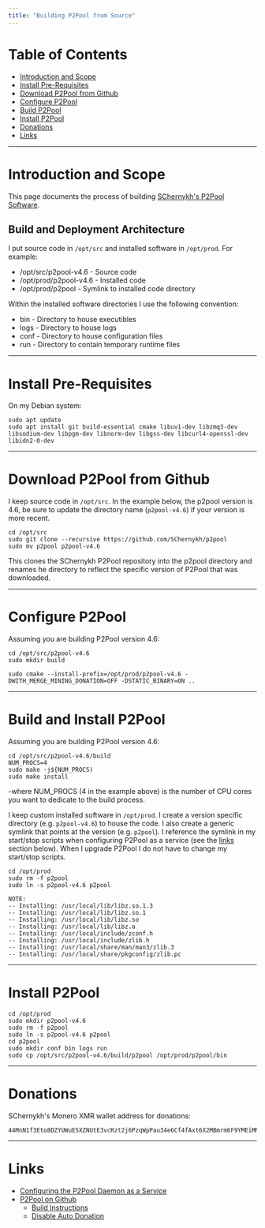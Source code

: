```yaml
---
title: "Building P2Pool from Source"
---
```


# Table of Contents

* [Introduction and Scope](#introduction-and-scope)
* [Install Pre-Requisites](#install-pre-requisites)
* [Download P2Pool from Github](#download-p2pool-from-github)
* [Configure P2Pool](#configure-p2pool)
* [Build P2Pool](#build-p2pool)
* [Install P2Pool](#build-p2pool)
* [Donations](#donations)
* [Links](#links)

---

# Introduction and Scope

This page documents the process of building [SChernykh's P2Pool Software](https://github.com/SChernykh/p2pool).


## Build and Deployment Architecture

I put source code in `/opt/src` and installed software in `/opt/prod`. For example:

* /opt/src/p2pool-v4.6  - Source code
* /opt/prod/p2pool-v4.6 - Installed code
* /opt/prod/p2pool      - Symlink to installed code directory

Within the installed software directories I use the following convention:

* bin   - Directory to house executibles 
* logs  - Directory to house logs
* conf  - Directory to house configuration files
* run   - Directory to contain temporary runtime files

---

# Install Pre-Requisites

On my Debian system:
```
sudo apt update
sudo apt install git build-essential cmake libuv1-dev libzmq3-dev libsodium-dev libpgm-dev libnorm-dev libgss-dev libcurl4-openssl-dev libidn2-0-dev
```

---

# Download P2Pool from Github

I keep source code in `/opt/src`. In the example below, the p2pool version is 4.6, be sure to update the directory name (`p2pool-v4.6`) if your version is more recent.

```
cd /opt/src
sudo git clone --recursive https://github.com/SChernykh/p2pool
sudo mv p2pool p2pool-v4.6
```

This clones the SChernykh P2Pool repository into the p2pool directory and renames he directory to reflect the specific version of P2Pool that was downloaded.

---

# Configure P2Pool

Assuming you are building P2Pool version 4.6:

```
cd /opt/src/p2pool-v4.6
sudo mkdir build

sudo cmake --install-prefix=/opt/prod/p2pool-v4.6 -DWITH_MERGE_MINING_DONATION=OFF -DSTATIC_BINARY=ON ..
```

---

# Build and Install P2Pool
 
Assuming you are building P2Pool version 4.6:

```
cd /opt/src/p2pool-v4.6/build
NUM_PROCS=4
sudo make -j${NUM_PROCS)
sudo make install
```

-where NUM_PROCS (4 in the example above) is the number of CPU cores you want to dedicate to the build process.

I keep custom installed software in `/opt/prod`. I create a version specific directory (e.g. `p2pool-v4.6`) to house the code. I also create a generic symlink that points at the version (e.g. `p2pool`). I reference the symlink in my start/stop scripts when configuring P2Pool as a service (see the [links](#links) section below). When I upgrade P2Pool I do not have to change my start/stop scripts.

```
cd /opt/prod
sudo rm -f p2pool
sudo ln -s p2pool-v4.6 p2pool
```

```
NOTE:
-- Installing: /usr/local/lib/libz.so.1.3
-- Installing: /usr/local/lib/libz.so.1
-- Installing: /usr/local/lib/libz.so
-- Installing: /usr/local/lib/libz.a
-- Installing: /usr/local/include/zconf.h
-- Installing: /usr/local/include/zlib.h
-- Installing: /usr/local/share/man/man3/zlib.3
-- Installing: /usr/local/share/pkgconfig/zlib.pc
```
---

# Install P2Pool


```
cd /opt/prod
sudo mkdir p2pool-v4.6
sudo rm -f p2pool
sudo ln -s p2pool-v4.6 p2pool
cd p2pool
sudo mkdir conf bin logs run
sudo cp /opt/src/p2pool-v4.6/build/p2pool /opt/prod/p2pool/bin
```

---

# Donations

SChernykh's Monero XMR wallet address for donations:

```
44MnN1f3Eto8DZYUWuE5XZNUtE3vcRzt2j6PzqWpPau34e6Cf4fAxt6X2MBmrm6F9YMEiMNjN6W4Shn4pLcfNAja621jwyg
```

---

# Links

* [Configuring the P2Pool Daemon as a Service](/pages/ops/Configuring-the-P2Pool-Daemon-as-a-Service.html)
* [P2Pool on Github](https://github.com/SChernykh/p2pool)
  * [Build Instructions](https://github.com/SChernykh/p2pool/blob/master/README.md#build-instructions)
  * [Disable Auto Donation](https://github.com/SChernykh/p2pool/blob/v4.6/README.md?utm_source=substack&utm_medium=email#donations)



